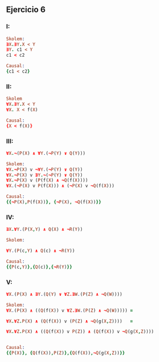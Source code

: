 ## Ejercicio 6
### I:
```prolog
Skolem:
∃X.∃Y.X < Y
∃Y. c1 < Y
c1 < c2

Causal:
{c1 < c2}
```

### II:
```prolog
Skolem
∀X.∃Y.X < Y
∀X. X < f(X)

Causal:
{X < f(X)}
```

### III:
```prolog
∀X.¬(P(X) ∧ ∀Y.(¬P(Y) ∨ Q(Y)))

Skolem:
∀X.¬P(X) v ¬∀Y.(¬P(Y) ∨ Q(Y))
∀X.¬P(X) v ∃Y.¬(¬P(Y) ∨ Q(Y))
∀X.¬P(X) v (P(f(X) ∧ ¬Q(f(X))))
∀X.(¬P(X) v P(f(X))) ∧ (¬P(X) v ¬Q(f(X)))

Causal:
{{¬P(X),P(f(X))}, {¬P(X), ¬Q(f(X))}}

```

### IV:
```prolog
∃X.∀Y.(P(X,Y) ∧ Q(X) ∧ ¬R(Y))

Skolem:

∀Y.(P(c,Y) ∧ Q(c) ∧ ¬R(Y))

Causal:
{{P(c,Y)},{Q(c)},{¬R(Y)}}
```

### V:
```prolog
∀X.(P(X) ∧ ∃Y.(Q(Y) ∨ ∀Z.∃W.(P(Z) ∧ ¬Q(W))))

Skolem:
∀X.(P(X) ∧ ((Q(f(X)) v ∀Z.∃W.(P(Z) ∧ ¬Q(W))))) =

∀X.∀Z.P(X) ∧ (Q(f(X)) v (P(Z) ∧ ¬Q(g(X,Z))))   =

∀X.∀Z.P(X) ∧ ((Q(f(X)) v P(Z)) ∧ (Q(f(X)) v ¬Q(g(X,Z)))) 


Causal:
{{P(X)}, {Q(f(X)),P(Z)},{Q(f(X)),¬Q(g(X,Z))}}
```